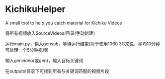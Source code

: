 # KichikuHelper
A small tool to help you catch material for Kichiku Videos

将所有视频放入SourceVideos/目录(手动新建)

运行main.py，输入gensub，等待运行结束(对于使用1060 3G来说，平均10分钟可处理一个5分钟视频)

输入genvideo(或gen)，输入目标关键词

在outputs\目录下可找到所有与关键词匹配的视频片段
